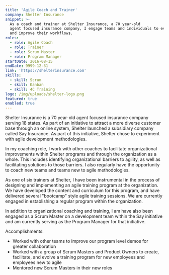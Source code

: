 ```yaml
---
title: 'Agile Coach and Trainer'
company: Shelter Insurance
snippet: >-
  As a coach and trainer at Shelter Insurance, a 70 year-old
  agent focused insurance company, I engage teams and individuals to evaluate
  and improve their workflows.
roles:
  - role: Agile Coach
  - role: Trainer
  - role: Scrum Master
  - role: Program Manager
startDate: 2016-08-15
endDate: 9999-12-31
link: 'https://shelterinsurance.com'
skills:
  - skill: Scrum
  - skill: Kanban
  - skill: 4C Training
logo: /img/uploads/shelter-logo.png
featured: true
enabled: true
---
```

Shelter Insurance is a 70 year-old agent focused insurance company serving 18 states. As part of an initiative to attract a more diverse customer base through an online system, Shelter launched a subsidiary company called Say Insurance. As part of this initiative, Shelter chose to experiment with agile development methodologies. 

In my coaching role, I work with other coaches to facilitate organizational improvements within Shelter programs and through the organization as a whole. This includes identifying organizational barriers to agility, as well as facilitating solutions to those barriers. I also regularly have the opportunity to coach new teams and teams new to agile methodologies. 

As one of six trainers at Shelter, I have been instrumental in the process of designing and implementing an agile training program at the organization. We have developed the content and curriculum for this program, and have delivered several "bootcamp" style agile training sessions. We are currently engaged in establishing a regular program within the organization.

In addition to organizational coaching and training, I am have also been engaged as a Scrum Master on a development team within the Say initiative and am currently serving as the Program Manager for that initiative.

Accomplishments:

* Worked with other teams to improve our program level demos for greater collaboration
* Worked with a group of Scrum Masters and Product Owners to create, facilitate, and evolve a training program for new employees and employees new to agile
* Mentored new Scrum Masters in their new roles
